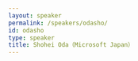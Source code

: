 ```yaml
---
layout: speaker
permalink: /speakers/odasho/
id: odasho
type: speaker
title: Shohei Oda（Microsoft Japan）
---
```

